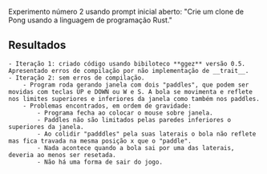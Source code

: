 
Experimento número 2 usando prompt inicial aberto: "Crie um clone de Pong usando a linguagem de programação Rust."

## Resultados

    - Iteração 1: criado código usando bibiloteco **ggez** versão 0.5. Apresentado erros de compilação por não implementação de __trait__.
    - Iteração 2: sem erros de compilação. 
        - Program roda gerando janela com dois "paddles", que podem ser movidas com teclas UP e DOWN ou W e S. A bola se movimenta e reflete nos limites superiores e inferiores da janela como também nos paddles.
        - Problemas encontrados, em ordem de gravidade:
            - Programa fecha ao colocar o mouse sobre janela.
            - Paddles não são limitados pelas paredes inferiores o superiores da janela.
            - Ao colidir "padddles" pela suas laterais o bola não reflete mas fica travada na mesma posição x que o "paddle".
            - Nada acontece quando a bola sai por uma das laterais, deveria ao menos ser resetada.
            - Não há uma forma de sair do jogo.

